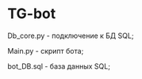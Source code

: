 # TG-bot
<p>Db_core.py - подключение к БД SQL;</p>
<p>Main.py - скрипт бота;</p>
<p>bot_DB.sql - база данных SQL;</p>
